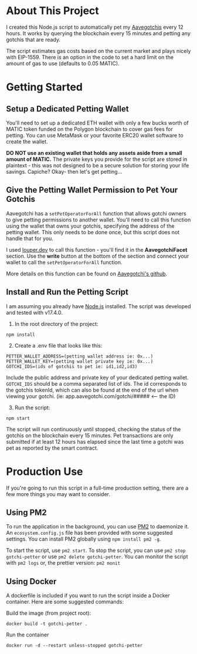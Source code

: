 # About This Project
I created this Node.js script to automatically pet my [Aavegotchis](https://aavegotchi.com)  every 12 hours. It works by querying the blockchain every 15 minutes and petting any gotchis that are ready.

The script estimates gas costs based on the current market and plays nicely with EIP-1559. There is an option in the code to set a hard limit on the amount of gas to use (defaults to 0.05 MATIC).
# Getting Started
## Setup a Dedicated Petting Wallet
You'll need to set up a dedicated ETH wallet with only a few bucks worth of MATIC token funded on the Polygon blockchain to cover gas fees for petting. You can use MetaMask or your favorite ERC20 wallet software to create the wallet.

**DO NOT use an existing wallet that holds any assets aside from a small amount of MATIC.** The private keys you provide for the script are stored in plaintext - this was not designed to be a secure solution for storing your life savings. Capiche? Okay- then let's get petting...

## Give the Petting Wallet Permission to Pet Your Gotchis
Aavegotchi has a `setPetOperatorForAll` function that allows gotchi owners to give petting permissions to another wallet. You'll need to call this function using the wallet that owns your gotchis, specifying the address of the petting wallet. This only needs to be done once, but this script does not handle that for you.

I used [louper.dev](https://louper.dev/diamond/0x86935F11C86623deC8a25696E1C19a8659CbF95d?network=polygon) to call this function - you'll find it in the **AavegotchiFacet** section. Use the **write** button at the bottom of the section and connect your wallet to call the `setPetOperatorForAll` function.

More details on this function can be found on [Aavegotchi's github](https://github.com/aavegotchi/aavegotchi-contracts/blob/2861d2cb9965df6fd5b4e7b39aa53c64fedf45b1/contracts/Aavegotchi/facets/AavegotchiFacet.sol).
## Install and Run the Petting Script
I am assuming you already have [Node.js](https://nodejs.org/en/) installed. The script was developed and tested with v17.4.0.
1. In the root directory of the project:
```
npm install
```

2. Create a .env file that looks like this:
```
PETTER_WALLET_ADDRESS=(petting wallet address ie: 0x...)
PETTER_WALLET_KEY=(petting wallet private key ie: 0x...)
GOTCHI_IDS=(ids of gotchis to pet ie: id1,id2,id3)
```
Include the public address and private key of your dedicated petting wallet. `GOTCHI_IDS` should be a comma separated list of ids. The id corresponds to the gotchis tokenId, which can also be found at the end of the url when viewing your gotchi. (ie: app.aavegotchi.com/gotchi/##### <-- the ID)

3. Run the script:
```
npm start
```
The script will run continuously until stopped, checking the status of the gotchis on the blockchain every 15 minutes. Pet transactions are only submitted if at least 12 hours has elapsed since the last time a gotchi was pet as reported by the smart contract.

# Production Use
If you're going to run this script in a full-time production setting, there are a few more things you may want to consider.

## Using PM2
To run the application in the background, you can use [PM2](https://pm2.keymetrics.io/) to daemonize it. An `ecosystem.config.js` file has been provided with some suggested settings. You can install PM2 globally using `npm install pm2 -g`.

To start the script, use `pm2 start`. To stop the script, you can use `pm2 stop gotchi-petter` or use `pm2 delete gotchi-petter`. You can monitor the script with `pm2 logs` or, the prettier version: `pm2 monit`

## Using Docker
A dockerfile is included if you want to run the script inside a Docker container. Here are some suggested commands:

Build the image (from project root):
```
docker build -t gotchi-petter .
```
Run the container
```
docker run -d --restart unless-stopped gotchi-petter
```